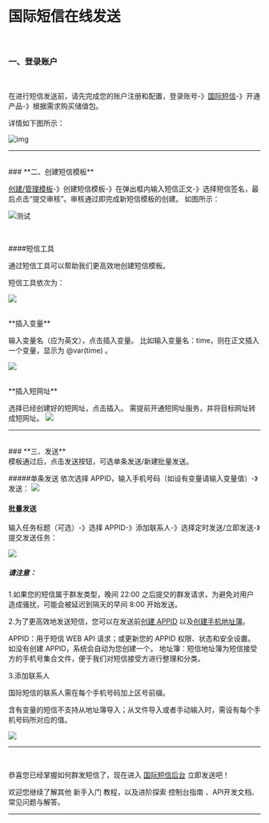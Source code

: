 # 国际短信在线发送

<br>

### **一、登录账户**

<br>

在进行短信发送前，请先完成您的账户注册和配置，登录账号-》[国际短信](https://www.mysubmail.com/console/intersms)-》开通产品-》根据需求购买储值包。

详情如下图所示：

![img](https://libraries.mysubmail.com/public/99040a5a4bb73c0f8ab0495dae84a27f/images/fd19c2a3a494ee0e71c87adad88986e9.gif)

------

<br>
### **二、创建短信模板**

<br>

[创建/管理模板](https://www.mysubmail.com/console/intersms/templates "创建/管理模板")-》创建短信模板-》在弹出框内输入短信正文-》选择短信签名，最后点击“提交审核”。审核通过即完成新短信模板的创建。
如图所示：

![测试](https://libraries.mysubmail.com/public/99040a5a4bb73c0f8ab0495dae84a27f/images/964b43e34d66c335427202adaf60b643.gif)

<br>

####短信工具

通过短信工具可以帮助我们更高效地创建短信模板。

短信工具依次为：

![](https://libraries.mysubmail.com/public/99040a5a4bb73c0f8ab0495dae84a27f/images/2230c9e18f79400f2c35da94a92653d6.gif)

<br>
**插入变量**

输入变量名（应为英文），点击插入变量。
比如输入变量名：time，则在正文插入一个变量，显示为 @var(time) 。

[![](https://libraries.mysubmail.com/public/99040a5a4bb73c0f8ab0495dae84a27f/images/681f5afb922d9637a2fca3fc0f2930c3.png)](1)

<br>
**插入短网址**

选择已经创建好的短网址，点击插入。
需提前开通短网址服务，并将目标网址转成短网址。
[![](https://libraries.mysubmail.com/public/99040a5a4bb73c0f8ab0495dae84a27f/images/b32a99e26524172894e760e5cd9148a3.png)](1)

------

<br>
### **三、发送**
<br>
模板通过后，点击发送按钮，可选单条发送/新建批量发送。

<br>

#####单条发送
依次选择 APPID，输入手机号码（如设有变量请输入变量值）-》发送：
[![](https://libraries.mysubmail.com/public/99040a5a4bb73c0f8ab0495dae84a27f/images/6ea2a62a95e3c25e1745d8394f592b35.gif)](1)
<br>

#### 批量发送

输入任务标题（可选）-》选择 APPID-》添加联系人-》选择定时发送/立即发送-》提交发送任务：

[![](https://libraries.mysubmail.com/public/99040a5a4bb73c0f8ab0495dae84a27f/images/881e9e0e40a9ab5ba80e9d23f1b4a5bf.gif)](2)
<br>

##### 请注意：

1.如果您的短信属于群发类型，晚间 22:00 之后提交的群发请求，为避免对用户造成骚扰，可能会被延迟到隔天的早间 8:00 开始发送。

2.为了更高效地发送短信，您可以在发送前[创建 APPID](https://www.mysubmail.com/documents/pDGDf3 "创建 APPID") 以及[创建手机地址簿](https://www.mysubmail.com/documents/xtGA71 "创建手机地址簿")。

APPID：用于短信 WEB API 请求；或更新您的 APPID 权限、状态和安全设置。如没有创建 APPID，系统会自动为您创建一个。
地址簿：短信地址簿为短信接受方的手机号集合文件，便于我们对短信接受方进行整理和分类。

3.添加联系人

国际短信的联系人需在每个手机号码加上区号前缀。

含有变量的短信不支持从地址簿导入；从文件导入或者手动输入时，需设有每个手机号码所对应的值。

[![](https://libraries.mysubmail.com/public/99040a5a4bb73c0f8ab0495dae84a27f/images/2e41c49bc8651cb2ffefdc39fc1ac164.jpg)](2)

------
<br>

恭喜您已经掌握如何群发短信了，现在进入 [国际短信后台](https://www.mysubmail.com/console/intersms "短信后台") 立即发送吧！

欢迎您继续了解其他 新手入门 教程，以及进阶探索 控制台指南 、API开发文档、常见问题与解答。



------